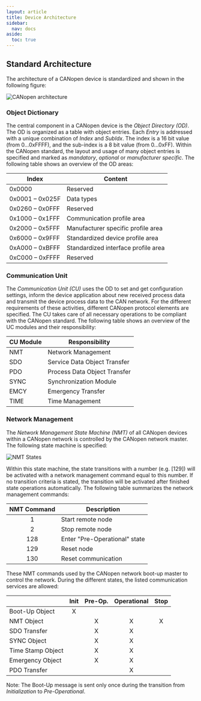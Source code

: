 ```yaml
---
layout: article
title: Device Architecture
sidebar:
  nav: docs
aside:
  toc: true
---
```


## Standard Architecture

The architecture of a CANopen device is standardized and shown in the following figure:

![CANopen architecture](/assets/images/standard-architecture.svg "Standardized CANopen Architecture")

### Object Dictionary

The central component in a CANopen device is the *Object Directory (OD)*. The OD is organized as a table with object entries. Each *Entry* is addressed with a unique combination of *Index* and *SubIdx*. The index is a 16 bit value (from 0...0xFFFF), and the sub-index is a 8 bit value (from 0...0xFF). Within the CANopen standard, the layout and usage of many object entries is specified and marked as *mandatory*, *optional* or *manufacturer specific*. The following table shows an overview of the OD areas:

| Index           | Content                             |
| --------------- | ----------------------------------- |
| 0x0000          | Reserved                            |
| 0x0001 – 0x025F | Data types                          |
| 0x0260 – 0x0FFF | Reserved                            |
| 0x1000 – 0x1FFF | Communication profile area          |
| 0x2000 – 0x5FFF | Manufacturer specific profile area  |
| 0x6000 – 0x9FFF | Standardized device profile area    |
| 0xA000 – 0xBFFF | Standardized interface profile area |
| 0xC000 – 0xFFFF | Reserved                            |

### Communication Unit

The *Communication Unit (CU)* uses the OD to set and get configuration settings, inform the device application about new received process data and transmit the device process data to the CAN network. For the different requirements of these activities, different CANopen protocol elements are specified. The CU takes care of all necessary operations to be compliant with the CANopen standard. The following table shows an overview of the UC modules and their responsibility:
 
| CU Module | Responsibility               |
| --------- | ---------------------------- |
| NMT       | Network Management           |
| SDO       | Service Data Object Transfer |
| PDO       | Process Data Object Transfer |
| SYNC      | Synchronization Module       |
| EMCY      | Emergency Transfer           |
| TIME      | Time Management              |

### Network Management

The *Network Management State Machine (NMT)* of all CANopen devices within a CANopen network is controlled by the CANopen network master. The following state machine is specified:

![NMT States](/assets/images/nmt-statemachine.svg "NMT States")

Within this state machine, the state transitions with a number (e.g. [129]) will be activated with a network management command equal to this number. If no transition criteria is stated, the transition will be activated after finished state operations automatically. The following table summarizes the network management commands:

| NMT Command | Description                   |
|:-----------:| ----------------------------- |
| 1           | Start remote node             |
| 2           | Stop remote node              |
| 128         | Enter "Pre-Operational" state |
| 129         | Reset node                    |
| 130         | Reset communication           |

These NMT commands used by the CANopen network boot-up master to control the network. During the different states, the listed communication services are allowed:

|                   | Init | Pre-Op. | Operational | Stop |
| ----------------- |:----:|:-------:|:-----------:|:----:|
| Boot-Up Object    | X    |         |             |      |
| NMT Object        |      | X       | X           | X    |
| SDO Transfer      |      | X       | X           |      |
| SYNC Object       |      | X       | X           |      |
| Time Stamp Object |      | X       | X           |      |
| Emergency Object  |      | X       | X           |      |
| PDO Transfer      |      |         | X           |      |

Note: The Boot-Up message is sent only once during the transition from *Initialization* to *Pre-Operational*.
